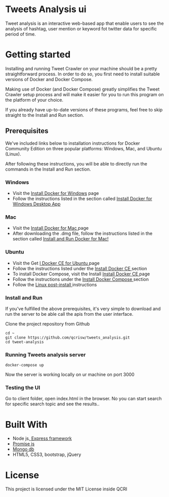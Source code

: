 # Tweets Analysis ui

Tweet analysis is an interactive web-based app that enable users to see the analysis of hashtag, user mention or keyword fot twitter data for specific period of time.

# Getting started
 
Installing and running Tweet Crawler on your machine should be a pretty straightforward process. In order to do so, you first need to install suitable versions of Docker and Docker Compose.

Making use of Docker (and Docker Compose) greatly simplifies the Tweet Crawler setup process and will make it easier for you to run this program on the platform of your choice.

If you already have up-to-date versions of these programs, feel free to skip straight to the Install and Run section.

## Prerequisites
We've included links below to installation instructions for Docker Community Edition on three popular platforms: Windows, Mac, and Ubuntu (Linux).

After following these instructions, you will be able to directly run the commands in the Install and Run section.

### Windows
* Visit the [ Install Docker for Windows](https://docs.docker.com/docker-for-windows/install/) page
* Follow the instructions listed in the section called [Install Docker for Windows Desktop App](https://docs.docker.com/docker-for-windows/install/#install-docker-for-windows-desktop-app)
### Mac
* Visit the [Install Docker for Mac ](https://docs.docker.com/docker-for-mac/install/) page
* After downloading the .dmg file, follow the instructions listed in the section called [Install and Run Docker for Mac! ](https://docs.docker.com/docker-for-mac/install/#install-and-run-docker-for-mac)
### Ubuntu
* Visit the Get [I Docker CE for Ubuntu ](https://docs.docker.com/install/linux/docker-ce/ubuntu/)page
* Follow the instructions listed under the [Install Docker CE ](https://docs.docker.com/install/linux/docker-ce/ubuntu/#install-docker-ce) section
* To install Docker Compose, visit the Install [Install Docker CE ](https://docs.docker.com/compose/install/) page
* Follow the instructions under the [Install Docker Compose ](https://docs.docker.com/compose/install/#install-compose)section
* Follow the [Linux post-install ](https://docs.docker.com/install/linux/linux-postinstall/) instructions

### Install and Run
If you've fulfilled the above prerequisites, it's very simple to download and run the server to be able call the apis from the user interface.

Clone the project repository from Github

`cd ~`  
`git clone https://github.com/qcrisw/tweets_analysis.git`  
`cd tweet-analysis`

### Running Tweets analysis server

`docker-compose up`

Now the server is working locally on ur machine on port 3000

### Testing the UI

Go to client folder, open index.html in the browser. No you can start search for specific search topic and see the results..

# Built With
* Node js,[ Express framework ](https://expressjs.com/) 
* [Promise js](https://developer.mozilla.org/en-US/docs/Web/JavaScript/Reference/Global_Objects/Promise)
* [Mongo db](https://www.mongodb.com/)
* HTML5, CSS3, bootstrap, jQuery

# License
This project is licensed under the MIT License inside QCRI
